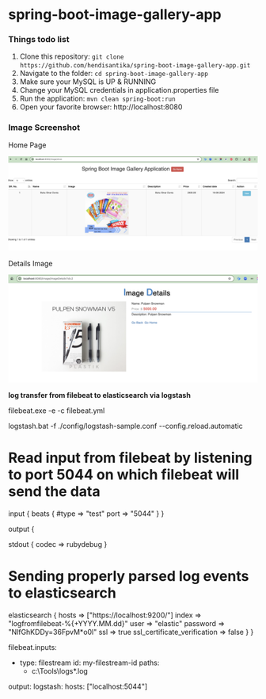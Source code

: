 # spring-boot-image-gallery-app

### Things todo list

1. Clone this repository: `git clone https://github.com/hendisantika/spring-boot-image-gallery-app.git`
2. Navigate to the folder: `cd spring-boot-image-gallery-app`
3. Make sure your MySQL is UP & RUNNING
4. Change your MySQL credentials in application.properties file
5. Run the application: `mvn clean spring-boot:run`
6. Open your favorite browser: http://localhost:8080

### Image Screenshot

Home Page

![Home Page](img/home.png "Home Page")

Details Image

![Details Image](img/details.png "Details Image")

**log transfer from filebeat to elasticsearch via logstash**

filebeat.exe -e -c filebeat.yml

logstash.bat -f ./config/logstash-sample.conf --config.reload.automatic

# Read input from filebeat by listening to port 5044 on which filebeat will send the data

input {
beats {
#type => "test"
port => "5044"
}
}

output {

stdout {
codec => rubydebug
}

# Sending properly parsed log events to elasticsearch

elasticsearch {
hosts => ["https://localhost:9200/"]
    index => "logfromfilebeat-%{+YYYY.MM.dd}"
user => "elastic"
password => "NlfGhKDDy=36FpvM*o0l"
ssl => true
ssl_certificate_verification => false
}
}

filebeat.inputs:

- type: filestream
  id: my-filestream-id
  paths:
    - c:\Tools\logs\*.log

output:
logstash:
hosts: ["localhost:5044"]
